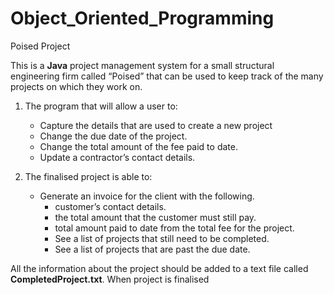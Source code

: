 # Object_Oriented_Programming
Poised Project

This is a **Java**  project management system for a small structural engineering firm called “Poised” that can be used to keep track of the many projects on which they work on.

1. The program that will allow a user to:
    * Capture the details that are used to create a new project
    * Change the due date of the project.
    * Change the total amount of the fee paid to date.
    * Update a contractor’s contact details.
    
    
2. The finalised project is able to:
    * Generate  an invoice for the client with the following. 
        * customer’s contact details.
        * the total amount that the customer must still pay.
        * total amount paid to date from the total fee for the project.
        * See a list of projects that still need to be completed.
        * See a list of projects that are past the due date.
        
        
 All the information about the project should be added to a text file called **CompletedProject.txt**. When project is finalised

    
   




